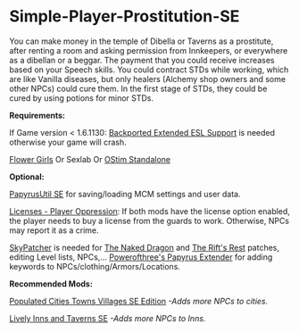 # Simple-Player-Prostitution-SE

You can make money in the temple of Dibella or Taverns as a prostitute, after renting a room and asking permission from Innkeepers, 
or everywhere as a dibellan or a beggar. The payment that you could receive increases based on your Speech skills. 
 You could contract STDs while working, which are like Vanilla diseases, but only healers (Alchemy shop owners and some other NPCs) could cure them.
In the first stage of STDs, they could be cured by using potions for minor STDs. 


**Requirements:**      

If Game version < 1.6.1130: [Backported Extended ESL Support](https://www.nexusmods.com/skyrimspecialedition/mods/106441) is needed otherwise your game will crash.

[Flower Girls](https://www.nexusmods.com/skyrimspecialedition/mods/5941)
Or
Sexlab
Or
[OStim Standalone](https://www.nexusmods.com/skyrimspecialedition/mods/98163)


**Optional:** 

[PapyrusUtil SE](https://www.nexusmods.com/skyrimspecialedition/mods/13048) for saving/loading MCM settings and user data.

[Licenses - Player Oppression](https://www.nexusmods.com/skyrimspecialedition/mods/110418?tab=description):
If both mods have the license option enabled, the player needs to buy a license from the guards to work. Otherwise, NPCs may report it as a crime.

[SkyPatcher](https://www.nexusmods.com/skyrimspecialedition/mods/106659) is needed for [The Naked Dragon](https://www.nexusmods.com/skyrimspecialedition/mods/94940) and [The Rift's Rest](https://www.nexusmods.com/skyrimspecialedition/mods/75649) patches, editing Level lists, NPCs,...
[Powerofthree's Papyrus Extender](https://www.nexusmods.com/skyrimspecialedition/mods/22854) for adding keywords to NPCs/clothing/Armors/Locations. 
 

**Recommended Mods:**

   [Populated Cities Towns Villages SE Edition](https://www.nexusmods.com/skyrimspecialedition/mods/2005)  *-Adds more NPCs to cities.*
  
   [Lively Inns and Taverns SE](https://www.nexusmods.com/skyrimspecialedition/mods/17036)  *-Adds more NPCs to Inns.*
